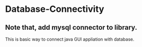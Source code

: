 # Database-Connectivity
## Note that, add mysql connector to library.
This is basic way to connect java GUI appliation with database.

